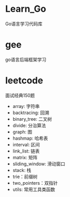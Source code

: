 # Learn_Go
Go语言学习代码库

# gee
go语言后端框架学习

# leetcode
面试经典150题
- array: 字符串
- backtracing: 回溯
- binary_tree: 二叉树
- divide: 分治算法
- graph: 图
- hashmap: 哈希表
- interval: 区间
- link_list: 链表
- matrix: 矩阵
- sliding_window: 滑动窗口
- stack: 栈
- trie：前缀树
- two_pointers：双指针
- utils: 常用工具类函数

